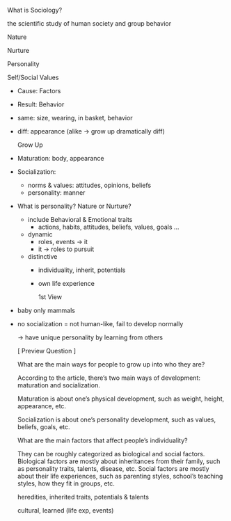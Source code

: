 
  
  What is Sociology?
  
  the scientific study of human society and group behavior
  
  Nature
  
  Nurture
  
  Personality
  
  Self/Social Values
- Cause: Factors
- Result: Behavior
- same: size, wearing, in basket, behavior
- diff: appearance (alike → grow up dramatically diff)
  
  
  Grow Up
- Maturation: body, appearance
- Socialization:
	- norms & values: attitudes, opinions, beliefs
	- personality: manner
- What is personality? Nature or Nurture?
	- include Behavioral & Emotional traits
		- actions, habits, attitudes, beliefs, values, goals …
	- dynamic
		- roles, events → it
		- it → roles to pursuit
	- distinctive
		- individuality, inherit, potentials
		- own life experience
		  
		  1st View
- baby only mammals
- no socialization = not human-like, fail to develop normally
    
    → have unique personality by learning from others
    
  
  [ Preview Question ]
  
  What are the main ways for people to grow up into who they are?
  
  According to the article, there’s two main ways of development: maturation and socialization.
  
  Maturation is about one’s physical development, such as weight, height, appearance, etc.
  
  Socialization is about one’s personality development, such as values, beliefs, goals, etc.
  
  What are the main factors that affect people’s individuality?
  
  They can be roughly categorized as biological and social factors. Biological factors are mostly about inheritances from their family, such as personality traits, talents, disease, etc. Social factors are mostly about their life experiences, such as parenting styles, school’s teaching styles, how they fit in groups, etc.
  
  heredities, inherited traits, potentials & talents
  
  cultural, learned (life exp, events)